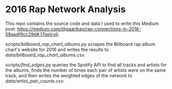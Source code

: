 # 2016 Rap Network Analysis

This repo contains the source code and data I used to write this Medium post: https://medium.com/@paarikan/rap-connections-in-2016-59aadf9cc29d#.17qelcvli.

*scripts/billboard_rap_chart_albums.py* scrapes the Billboard rap album chart's website for 2016 and writes the results to *data/billboard_rap_chart_albums.csv*.

*scripts/find_edges.py* queries the Spotify API to find all tracks and artists for the albums, finds the number of times each pair of artists were on the same track, and then writes the weighted edges of the network to *data/artist_pair_counts.csv*.
